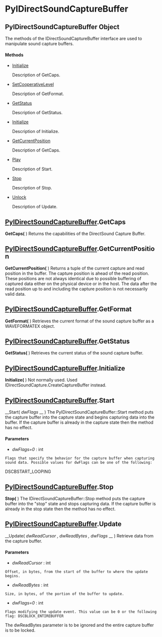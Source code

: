 # PyIDirectSoundCaptureBuffer

## PyIDirectSoundCaptureBuffer Object

The methods of the IDirectSoundCaptureBuffer interface are used to manipulate sound capture buffers.

#### Methods


  - [Initialize](PyIDirectSoundCaptureBuffer.md#pyidirectsoundcapturebufferinitialize)

    Description of GetCaps.&nbsp;

  - [SetCooperativeLevel](PyIDirectSoundCaptureBuffer.md#pyidirectsoundcapturebuffersetcooperativelevel)

    Description of GetFormat.&nbsp;

  - [GetStatus](PyIDirectSoundCaptureBuffer.md#pyidirectsoundcapturebuffergetstatus)

    Description of GetStatus.&nbsp;

  - [Initialize](PyIDirectSoundCaptureBuffer.md#pyidirectsoundcapturebufferinitialize)

    Description of Initialize.&nbsp;

  - [GetCurrentPosition](PyIDirectSoundCaptureBuffer.md#pyidirectsoundcapturebuffergetcurrentposition)

    Description of GetCaps.&nbsp;

  - [Play](PyIDirectSoundCaptureBuffer.md#pyidirectsoundcapturebufferplay)

    Description of Start.&nbsp;

  - [Stop](PyIDirectSoundCaptureBuffer.md#pyidirectsoundcapturebufferstop)

    Description of Stop.&nbsp;

  - [Unlock](PyIDirectSoundCaptureBuffer.md#pyidirectsoundcapturebufferunlock)

    Description of Update.&nbsp;

## [PyIDirectSoundCaptureBuffer](#pyidirectsoundcapturebuffer).GetCaps

 __GetCaps(__ )
Returns the capabilities of the DirectSound Capture Buffer.

## [PyIDirectSoundCaptureBuffer](#pyidirectsoundcapturebuffer).GetCurrentPosition

 __GetCurrentPosition(__ )
Returns a tuple of the current capture and read position in the buffer. The capture position is ahead of the read position. These positions are not always identical due to possible buffering of captured data either on the physical device or in the host. The data after the read position up to and including the capture position is not necessarily valid data.

## [PyIDirectSoundCaptureBuffer](#pyidirectsoundcapturebuffer).GetFormat

 __GetFormat(__ )
Retrieves the current format of the sound capture buffer as a WAVEFORMATEX object.

## [PyIDirectSoundCaptureBuffer](#pyidirectsoundcapturebuffer).GetStatus

 __GetStatus(__ )
Retrieves the current status of the sound capture buffer.

## [PyIDirectSoundCaptureBuffer](#pyidirectsoundcapturebuffer).Initialize

 __Initialize(__ )
Not normally used. Used IDirectSoundCapture.CreateCaptureBuffer instead.

## [PyIDirectSoundCaptureBuffer](#pyidirectsoundcapturebuffer).Start

 __Start( *dwFlags* __ )
The PyIDirectSoundCaptureBuffer::Start method puts the capture buffer into the capture state and begins capturing data into the buffer. If the capture buffer is already in the capture state then the method has no effect.

#### Parameters


  -  *dwFlags=0* : int

    Flags that specify the behavior for the capture buffer when capturing sound data. Possible values for dwFlags can be one of the following: 

DSCBSTART_LOOPING

## [PyIDirectSoundCaptureBuffer](#pyidirectsoundcapturebuffer).Stop

 __Stop(__ )
The IDirectSoundCaptureBuffer::Stop method puts the capture buffer into the "stop" state and stops capturing data. If the capture buffer is already in the stop state then the method has no effect.

## [PyIDirectSoundCaptureBuffer](#pyidirectsoundcapturebuffer).Update

 __Update( *dwReadCursor*  *, dwReadBytes*  *, dwFlags* __ )
Retrieve data from the capture buffer.

#### Parameters


  -  *dwReadCursor* : int

    Offset, in bytes, from the start of the buffer to where the update begins.

  -  *dwReadBytes* : int

    Size, in bytes, of the portion of the buffer to update.

  -  *dwFlags=0* : int

    Flags modifying the update event. This value can be 0 or the following flag: DSCBLOCK_ENTIREBUFFER 

The dwReadBytes parameter is to be ignored and the entire capture buffer is to be locked.
